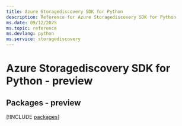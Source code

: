 ```yaml
---
title: Azure Storagediscovery SDK for Python
description: Reference for Azure Storagediscovery SDK for Python
ms.date: 09/12/2025
ms.topic: reference
ms.devlang: python
ms.service: storagediscovery
---
```

# Azure Storagediscovery SDK for Python - preview
## Packages - preview
[!INCLUDE [packages](storagediscovery-index.md)]
